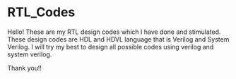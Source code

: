 # RTL_Codes
Hello! These are my RTL design codes which I have done and stimulated. These design codes are HDL and HDVL language that is Verilog and System Verilog. I will try my best to design all possible codes using verilog and system verilog.


Thank you!!
